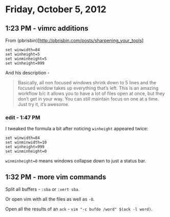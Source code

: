 # Friday, October 5, 2012

## 1:23 PM - vimrc additions

From (pbrisbin)[http://pbrisbin.com/posts/sharpening_your_tools]

    set winwidth=84
    set winheight=5
    set winminheight=5
    set winheight=999

And his description -

> Basically, all non focused windows shrink down to 5 lines and the focused
> window takes up everything that’s left. This is an amazing workflow b/c it
> allows you to have a lot of files open at once, but they don’t get in your
> way. You can still maintain focus on one at a time. Just try it, it’s
> awesome.

### edit - 1:47 PM

I tweaked the formula a bit after noticing `winheight` appeared twice:

    set winwidth=84
    set winminwidth=10
    set winheight=999
    set winminheight=0

`winminheight=0` means windows collapse down to just a status bar.

## 1:32 PM - more vim commands

Split all buffers - `:sba` or `:vert sba`.

Or open vim with all the files as well as `-O`.

Open all the results of an `ack` - `vim "-c bufdo /word" $(ack -l word)`.
